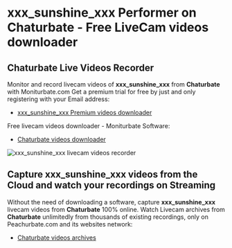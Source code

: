 # xxx_sunshine_xxx Performer on Chaturbate - Free LiveCam videos downloader

## Chaturbate Live Videos Recorder

Monitor and record livecam videos of **xxx_sunshine_xxx** from **Chaturbate** with Moniturbate.com
Get a premium trial for free by just and only registering with your Email address:
* [xxx_sunshine_xxx Premium videos downloader](https://moniturbate.com/request-demo-licence-key.html)

Free livecam videos downloader - Moniturbate Software:
* [Chaturbate videos downloader](https://moniturbate.com/moniturbate-download-software.html)

![xxx_sunshine_xxx livecam videos recorder](https://peachurnet.com/templates/moniturbate-software.png)


## Capture xxx_sunshine_xxx videos from the Cloud and watch your recordings on Streaming

Without the need of downloading a software, capture **xxx_sunshine_xxx** livecam videos from **Chaturbate** 100% online.
Watch Livecam archives from **Chaturbate** unlimitedly from thousands of existing recordings, only on Peachurbate.com and its websites network:
* [Chaturbate videos archives](https://peachurnet.com/)